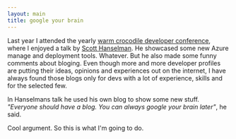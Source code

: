 ```yaml
---
layout: main
title: google your brain
---
```

Last year I attended the yearly <a href="http://thewcdc.net/">warm crocodile developer conference</a>, where I enjoyed a talk by <a href="http://www.hanselman.com/">Scott Hanselman</a>. He showcased some new Azure manage and deployment tools. Whatever.
But he also made some funny comments about bloging.
Even though more and more developer profiles are putting their ideas, opinions and experiences out on the internet, I have always found those blogs only for devs with a lot of experience, skills and for the selected few.

In Hanselmans talk he used his own blog to show some new stuff. *"Everyone should have a blog. You can always google your brain later"*, he said.

Cool argument. So this is what I'm going to do.

